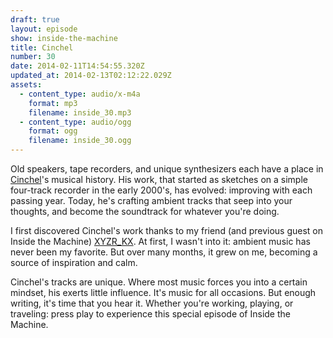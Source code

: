 ```yaml
---
draft: true
layout: episode
show: inside-the-machine
title: Cinchel
number: 30
date: 2014-02-11T14:54:55.320Z
updated_at: 2014-02-13T02:12:22.029Z
assets:
  - content_type: audio/x-m4a
    format: mp3
    filename: inside_30.mp3
  - content_type: audio/ogg
    format: ogg
    filename: inside_30.ogg
---
```

Old speakers, tape recorders, and unique synthesizers each have a place in [Cinchel](http://cinchel.com)'s musical history. His work, that started as sketches on a simple four-track recorder in the early 2000's, has evolved: improving with each passing year. Today, he's crafting ambient tracks that seep into your thoughts, and become the soundtrack for whatever you're doing.

I first discovered Cinchel's work thanks to my friend (and previous guest on Inside the Machine) [XYZR_KX](http://machine.fm/inside/28). At first, I wasn't into it: ambient music has never been my favorite. But over many months, it grew on me, becoming a source of inspiration and calm.

Cinchel's tracks are unique. Where most music forces you into a certain mindset, his exerts little influence. It's music for all occasions. But enough writing, it's time that you hear it. Whether you're working, playing, or traveling: press play to experience this special episode of Inside the Machine.